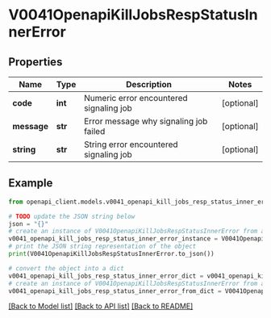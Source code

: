 # V0041OpenapiKillJobsRespStatusInnerError


## Properties

Name | Type | Description | Notes
------------ | ------------- | ------------- | -------------
**code** | **int** | Numeric error encountered signaling job | [optional] 
**message** | **str** | Error message why signaling job failed | [optional] 
**string** | **str** | String error encountered signaling job | [optional] 

## Example

```python
from openapi_client.models.v0041_openapi_kill_jobs_resp_status_inner_error import V0041OpenapiKillJobsRespStatusInnerError

# TODO update the JSON string below
json = "{}"
# create an instance of V0041OpenapiKillJobsRespStatusInnerError from a JSON string
v0041_openapi_kill_jobs_resp_status_inner_error_instance = V0041OpenapiKillJobsRespStatusInnerError.from_json(json)
# print the JSON string representation of the object
print(V0041OpenapiKillJobsRespStatusInnerError.to_json())

# convert the object into a dict
v0041_openapi_kill_jobs_resp_status_inner_error_dict = v0041_openapi_kill_jobs_resp_status_inner_error_instance.to_dict()
# create an instance of V0041OpenapiKillJobsRespStatusInnerError from a dict
v0041_openapi_kill_jobs_resp_status_inner_error_from_dict = V0041OpenapiKillJobsRespStatusInnerError.from_dict(v0041_openapi_kill_jobs_resp_status_inner_error_dict)
```
[[Back to Model list]](../README.md#documentation-for-models) [[Back to API list]](../README.md#documentation-for-api-endpoints) [[Back to README]](../README.md)


